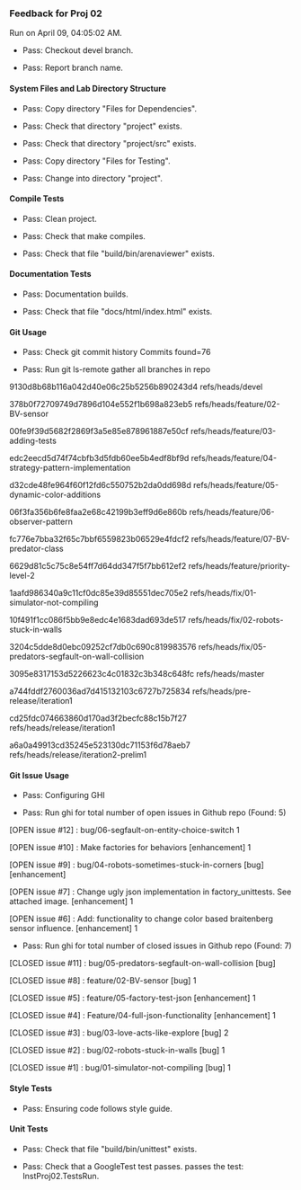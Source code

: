 ### Feedback for Proj 02

Run on April 09, 04:05:02 AM.

+ Pass: Checkout devel branch.



+ Pass: Report branch name.




#### System Files and Lab Directory Structure

+ Pass: Copy directory "Files for Dependencies".



+ Pass: Check that directory "project" exists.

+ Pass: Check that directory "project/src" exists.

+ Pass: Copy directory "Files for Testing".



+ Pass: Change into directory "project".


#### Compile Tests

+ Pass: Clean project.



+ Pass: Check that make compiles.



+ Pass: Check that file "build/bin/arenaviewer" exists.


#### Documentation Tests

+ Pass: Documentation builds.



+ Pass: Check that file "docs/html/index.html" exists.


#### Git Usage

+ Pass: Check git commit history
Commits found=76

+ Pass: Run git ls-remote gather all branches in repo

9130d8b68b116a042d40e06c25b5256b890243d4	refs/heads/devel

378b0f72709749d7896d104e552f1b698a823eb5	refs/heads/feature/02-BV-sensor

00fe9f39d5682f2869f3a5e85e878961887e50cf	refs/heads/feature/03-adding-tests

edc2eecd5d74f74cbfb3d5fdb60ee5b4edf8bf9d	refs/heads/feature/04-strategy-pattern-implementation

d32cde48fe964f60f12fd6c550752b2da0dd698d	refs/heads/feature/05-dynamic-color-additions

06f3fa356b6fe8faa2e68c42199b3eff9d6e860b	refs/heads/feature/06-observer-pattern

fc776e7bba32f65c7bbf6559823b06529e4fdcf2	refs/heads/feature/07-BV-predator-class

6629d81c5c75c8e54ff7d64dd347f5f7bb612ef2	refs/heads/feature/priority-level-2

1aafd986340a9c11cf0dc85e39d85551dec705e2	refs/heads/fix/01-simulator-not-compiling

10f491f1cc086f5bb9e8edc4e1683dad693de517	refs/heads/fix/02-robots-stuck-in-walls

3204c5dde8d0ebc09252cf7db0c690c819983576	refs/heads/fix/05-predators-segfault-on-wall-collision

3095e8317153d5226623c4c01832c3b348c648fc	refs/heads/master

a744fddf2760036ad7d415132103c6727b725834	refs/heads/pre-release/iteration1

cd25fdc074663860d170ad3f2becfc88c15b7f27	refs/heads/release/iteration1

a6a0a49913cd35245e523130dc71153f6d78aeb7	refs/heads/release/iteration2-prelim1




#### Git Issue Usage

+ Pass: Configuring GHI

+ Pass: Run ghi for total number of open issues in Github repo (Found: 5)

[OPEN issue #12] :  bug/06-segfault-on-entity-choice-switch 1

[OPEN issue #10] :  Make factories for behaviors  [enhancement] 1

[OPEN issue #9] :  bug/04-robots-sometimes-stuck-in-corners [bug] [enhancement]

[OPEN issue #7] :  Change ugly json implementation in factory_unittests. See attached image. [enhancement] 1

[OPEN issue #6] :  Add: functionality to change color based braitenberg sensor influence. [enhancement] 1





+ Pass: Run ghi for total number of closed issues in Github repo (Found: 7)

[CLOSED issue #11] :  bug/05-predators-segfault-on-wall-collision [bug]

[CLOSED issue #8] :  feature/02-BV-sensor [bug] 1

[CLOSED issue #5] :  feature/05-factory-test-json [enhancement] 1

[CLOSED issue #4] :  Feature/04-full-json-functionality [enhancement] 1

[CLOSED issue #3] :  bug/03-love-acts-like-explore [bug] 2

[CLOSED issue #2] :  bug/02-robots-stuck-in-walls [bug] 1

[CLOSED issue #1] :  bug/01-simulator-not-compiling [bug] 1






#### Style Tests

+ Pass: Ensuring code follows style guide.




#### Unit Tests

+ Pass: Check that file "build/bin/unittest" exists.

+ Pass: Check that a GoogleTest test passes.
    passes the test: InstProj02.TestsRun.



